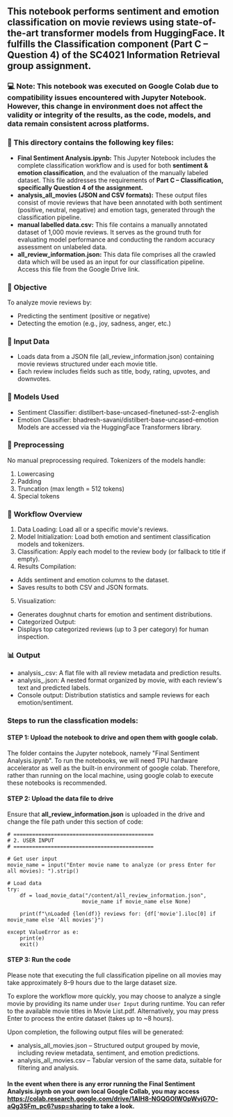 ## This notebook performs sentiment and emotion classification on movie reviews using state-of-the-art transformer models from HuggingFace. It fulfills the Classification component (Part C – Question 4) of the SC4021 Information Retrieval group assignment.

### 💻 Note: This notebook was executed on Google Colab due to compatibility issues encountered with Jupyter Notebook. However, this change in environment does not affect the validity or integrity of the results, as the code, models, and data remain consistent across platforms.


### **📂 This directory contains the following key files:**
* **Final Sentiment Analysis.ipynb:** This Jupyter Notebook includes the complete classification workflow and is used for both **sentiment & emotion classification**, and the evaluation of the manually labeled dataset. This file addresses the requirements of **Part C – Classification, specifically Question 4 of the assignment.**
* **analysis_all_movies (JSON and CSV formats):** These output files consist of movie reviews that have been annotated with both sentiment (positive, neutral, negative) and emotion tags, generated through the classification pipeline.
* **manual labelled data.csv:** This file contains a manually annotated dataset of 1,000 movie reviews. It serves as the ground truth for evaluating model performance and conducting the random accuracy assessment on unlabeled data.
* **all_review_information.json:** This data file comprises all the crawled data which will be used as an input for our classification pipeline. Access this file from the Google Drive link.

### 🎯 **Objective**
To analyze movie reviews by:
* Predicting the sentiment (positive or negative)
* Detecting the emotion (e.g., joy, sadness, anger, etc.)

### 📁 **Input Data**
- Loads data from a JSON file (all_review_information.json) containing movie reviews structured under each movie title.
- Each review includes fields such as title, body, rating, upvotes, and downvotes.

### 🧠 **Models Used**
- Sentiment Classifier: distilbert-base-uncased-finetuned-sst-2-english
- Emotion Classifier: bhadresh-savani/distilbert-base-uncased-emotion
Models are accessed via the HuggingFace Transformers library.

### 🔧 **Preprocessing**
No manual preprocessing required.
Tokenizers of the models handle:
1. Lowercasing
2. Padding
3. Truncation (max length = 512 tokens)
4. Special tokens

### 🧪 **Workflow Overview**
1. Data Loading: Load all or a specific movie's reviews.
2. Model Initialization: Load both emotion and sentiment classification models and tokenizers.
3. Classification: Apply each model to the review body (or fallback to title if empty).
4. Results Compilation:
* Adds sentiment and emotion columns to the dataset.
* Saves results to both CSV and JSON formats.
5. Visualization:
- Generates doughnut charts for emotion and sentiment distributions.
- Categorized Output:
- Displays top categorized reviews (up to 3 per category) for human inspection.

### 📊 **Output**
* analysis_.csv: A flat file with all review metadata and prediction results.
* analysis_.json: A nested format organized by movie, with each review's text and predicted labels.
* Console output: Distribution statistics and sample reviews for each emotion/sentiment.

### Steps to run the classfication models:
#### STEP 1: Upload the notebook to drive and open them with google colab.
The folder contains the Jupyter notebook, namely "Final Sentiment Analysis.ipynb". To run the notebooks, we will need TPU hardware accelerator as well as the built-in environment of google colab. Therefore, rather than running on the local machine, using google colab to execute these notebooks is recommended.

#### STEP 2: Upload the data file to drive
Ensure that **all_review_information.json** is uploaded in the drive and change the file path under this section of code:
```
# =============================================
# 2. USER INPUT
# =============================================

# Get user input
movie_name = input("Enter movie name to analyze (or press Enter for all movies): ").strip()

# Load data
try:
    df = load_movie_data("/content/all_review_information.json",
                        movie_name if movie_name else None)

    print(f"\nLoaded {len(df)} reviews for: {df['movie'].iloc[0] if movie_name else 'All movies'}")

except ValueError as e:
    print(e)
    exit()
```

#### STEP 3: Run the code
Please note that executing the full classification pipeline on all movies may take approximately 8–9 hours due to the large dataset size.

To explore the workflow more quickly, you may choose to analyze a single movie by providing its name under `User Input` during runtime. You can refer to the available movie titles in Movie List.pdf. Alternatively, you may press Enter to process the entire dataset (takes up to ~8 hours).

Upon completion, the following output files will be generated:
- analysis_all_movies.json – Structured output grouped by movie, including review metadata, sentiment, and emotion predictions.
- analysis_all_movies.csv – Tabular version of the same data, suitable for filtering and analysis.

#### In the event when there is any error running the Final Sentiment Analysis.ipynb on your own local Google Collab, you may access https://colab.research.google.com/drive/1AlH8-NGQGOIWOpWvjG7O-aQg3SFm_pc6?usp=sharing to take a look.
